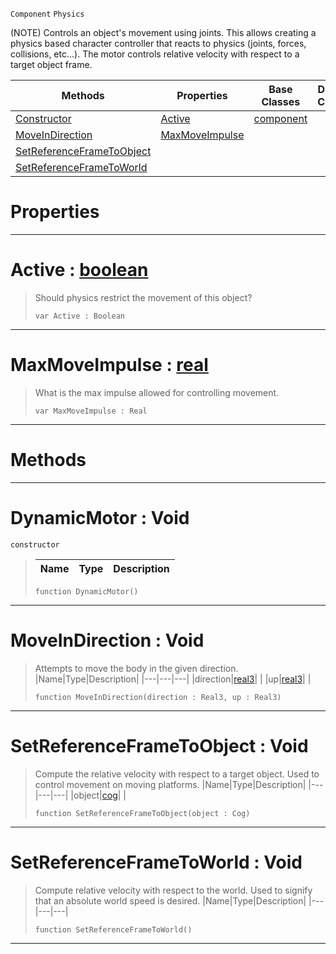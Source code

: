  `Component` `Physics`



(NOTE) Controls an object's movement using joints. This allows creating a physics based character controller that reacts to physics (joints, forces, collisions, etc...). The motor controls relative velocity with respect to a target object frame.

|Methods|Properties|Base Classes|Derived Classes|
|---|---|---|---|
|[ Constructor](dynamicmotor.md#dynamicmotor-void)|[ Active](dynamicmotor.md#active-zilch-engine-docum)|[component](component.md)| |
|[ MoveInDirection](dynamicmotor.md#moveindirection-void)|[ MaxMoveImpulse](dynamicmotor.md#maxmoveimpulse-zilch-engi)| | |
|[ SetReferenceFrameToObject](dynamicmotor.md#setreferenceframetoobjec)| | | |
|[ SetReferenceFrameToWorld](dynamicmotor.md#setreferenceframetoworld)| | | |


 #  Properties


---  
 #  Active : [boolean](../nada_base_types/boolean.md)

> Should physics restrict the movement of this object?
> ```TS:Nada
> var Active : Boolean


---  
 #  MaxMoveImpulse : [real](../nada_base_types/real.md)

> What is the max impulse allowed for controlling movement.
> ```TS:Nada
> var MaxMoveImpulse : Real


---  
 #  Methods


---  
 #  DynamicMotor : Void

 `constructor`

> 
> |Name|Type|Description|
> |---|---|---|
> ```TS:Nada
> function DynamicMotor()
> ``` 


---  
 #  MoveInDirection : Void

> Attempts to move the body in the given direction.
> |Name|Type|Description|
> |---|---|---|
> |direction|[real3](../nada_base_types/real3.md)| |
> |up|[real3](../nada_base_types/real3.md)| |
> ```TS:Nada
> function MoveInDirection(direction : Real3, up : Real3)
> ``` 


---  
 #  SetReferenceFrameToObject : Void

> Compute the relative velocity with respect to a target object. Used to control movement on moving platforms.
> |Name|Type|Description|
> |---|---|---|
> |object|[cog](cog.md)| |
> ```TS:Nada
> function SetReferenceFrameToObject(object : Cog)
> ``` 


---  
 #  SetReferenceFrameToWorld : Void

> Compute relative velocity with respect to the world. Used to signify that an absolute world speed is desired.
> |Name|Type|Description|
> |---|---|---|
> ```TS:Nada
> function SetReferenceFrameToWorld()
> ``` 


---  
 

 